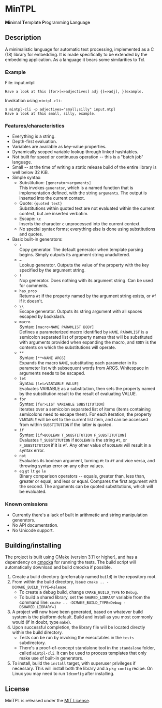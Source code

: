# MinTPL
**Min**imal **T**emplate **P**rogramming **L**anguage

## Description
A minimalistic language for automatic text processing, implemented as a C (18)
library for embedding. It is made specifically to be extended by the embedding
application. As a language it bears some similarities to Tcl.

### Example
File: input.mtpl
```
Have a look at this [for>[=>adjectives] adj {[=>adj], }]example.
```
Invokation using `mintpl-cli`:
```
$ mintpl-cli -p adjectives="small;silly" input.mtpl
Have a look at this small, silly, example.
```

### Features/characteristics

- Everything is a string.
- Depth-first evaluation.
- Variables are available as key-value properties.
- Dynamically scoped variable lookup through linked hashtables. 
- Not built for speed or continuous operation -- this is a "batch job" language.
- Small -- at the time of writing a static release build of the entire library
  is well below 32 KiB.
- Simple syntax:
  - Substitution: `[generator>arguments]`  
    This invokes `generator`, which is a named function that is implementation
    defined, with the string `arguments`. The output is inserted into the
    current context.
  - Quote: `{quoted text}`  
    Substitutions within quoted text are not evaluated within the current
    context, but are inserted verbatim.
  - Escape: `\c`  
    Inserts the character `c` unprocessed into the current context.
  - No special syntax forms; everything else is done using substitutions and
    quotes.
- Basic built-in generators:
  - `:`  
    Copy generator. The default generator when template parsing begins. Simply
    outputs its argument string unadultered.
  - `=`  
    Lookup generator. Outputs the value of the property with the key specified
    by the argument string.
  - `!`  
    Nop generator. Does nothing with its argument string. Can be used for
    comments.
  - `has_prop`  
    Returns `#t` if the property named by the argument string exists, or `#f` if
    it doesn't.
  - `\\`  
    Escape generator. Outputs its string argument with all spaces escaped by
    backslash.
  - `macro`  
    Syntax: `[macro>NAME PARAMLIST BODY]`  
    Defines a parameterized macro identified by `NAME`. `PARAMLIST` is a
    semicolon separated list of property names that will be substituted with
    arguments provided when expanding the macro, and `BODY` is the contents on
    which the substitutions will operate.
  - `**`  
    Syntax: `[**>NAME ARGS]`  
    Expands the macro `NAME`, substituting each parameter in its parameter list
    with subsequent words from ARGS. Whitespace in arguments needs to be
    escaped.
  - `let`  
    Syntax: `[let>VARIABLE VALUE]`  
    Evaluates VARIABLE as a substitution, then sets the property named by the
    substitution result to the result of evaluating VALUE.
  - `for`  
    Syntax: `[for>LIST VARIABLE SUBSTITUTION]`  
    Iterates over a semicolon separated list of items (items containing
    semicolons need to escape them). For each iteration, the property `VARIABLE`
    will be set to the current list item, and can be accessed from within
    `SUBSTITUTION` if the latter is quoted.
  - `if`  
    Syntax: `[if>BOOLEAN T_SUBSTITUTION F_SUBSTITUTION]`  
    Evaluates `T_SUBSTITUTION` if `BOOLEAN` is the string `#t`, or
    `F_SUBSTITUTION` if it is `#f`. Any other value of `BOOLEAN` will result in
    a syntax error.
  - `not`  
    Evaluates its boolean argument, turning `#t` to `#f` and vice versa, and
    throwing syntax error on any other values.
  - `eq` `gt` `lt` `ge` `le`  
    Binary comparison operators -- equals, greater than, less than, greater or
    equal, and less or equal. Compares the first argument with the second. The
    arguments can be quoted substitutions, which will be evaluated.

### Known omissions

- Currently there's a lack of built in arithmetic and string manipulation
  generators.
- No API documentation.
- No Unicode support.

## Building/installing

The project is built using [CMake](https://cmake.org) (version 3.11 or higher),
and has a dependency on [cmocka](https://cmocka.org) for running the tests. The
build script will automatically download and build cmocka if possible.

1. Create a build directory (preferrably named `build`) in the repository root.
2. From within the build directory, issue `cmake .. -DCMAKE_BUILD_TYPE=Release`.
   - To create a debug build, change `CMAKE_BUILD_TYPE` to `Debug`.
   - To build a shared library, set the `SHARED_LIBRARY` variable from the
     command line: `cmake .. -DCMAKE_BUILD_TYPE=Debug -DSHARED_LIBRARY=1`
3. A project will now have been generated, based on whatever build system is the
   platform default. Build and install as you most commonly would (if in doubt,
   type `make`).
4. Upon successful completion, the library file will be located directly within
   the build directory.
   - Tests can be run by invoking the executables in the `tests` subdirectory.
   - There's a proof-of-concept standalone tool in the `standalone` folder,
     called `mintpl-cli`. It can be used to process templates that only make use
     of built-in generators.
5. To install, build the `install` target, with superuser privileges if
   necessary. This will install both the library and a `pkg-config` recipe. On
   Linux you may need to run `ldconfig` after installing.

## License

MinTPL is released under the [MIT License](LICENSE).

